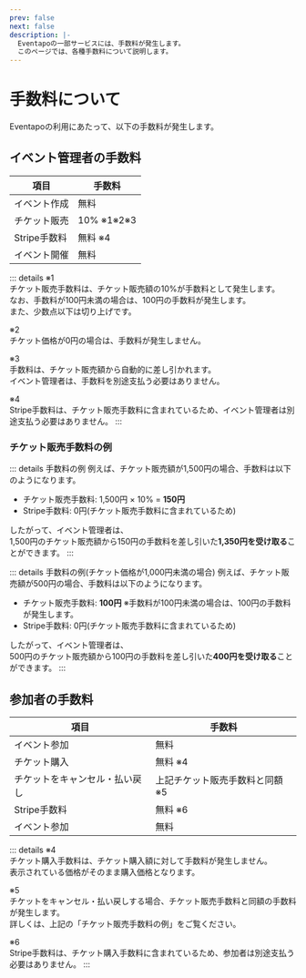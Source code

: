 ```yaml
---
prev: false
next: false
description: |-
  Eventapoの一部サービスには、手数料が発生します。
  このページでは、各種手数料について説明します。
---
```


# 手数料について

Eventapoの利用にあたって、以下の手数料が発生します。

## イベント管理者の手数料

| 項目 | 手数料 |
| --- | --- |
| イベント作成 | 無料 |
| チケット販売 | 10% ※1※2※3 |
| Stripe手数料 | 無料 ※4 |
| イベント開催 | 無料 |

::: details
※1  
チケット販売手数料は、チケット販売額の10%が手数料として発生します。  
なお、手数料が100円未満の場合は、100円の手数料が発生します。  
また、少数点以下は切り上げです。

※2  
チケット価格が0円の場合は、手数料が発生しません。

※3  
手数料は、チケット販売額から自動的に差し引かれます。  
イベント管理者は、手数料を別途支払う必要はありません。

※4  
Stripe手数料は、チケット販売手数料に含まれているため、イベント管理者は別途支払う必要はありません。
:::

### チケット販売手数料の例

<FeePreview />

::: details 手数料の例
例えば、チケット販売額が1,500円の場合、手数料は以下のようになります。

<FeeExample price="1500" />

- チケット販売手数料: 1,500円 × 10% = **150円**
- Stripe手数料: 0円(チケット販売手数料に含まれているため)

したがって、イベント管理者は、  
1,500円のチケット販売額から150円の手数料を差し引いた**1,350円を受け取る**ことができます。
:::

::: details 手数料の例(チケット価格が1,000円未満の場合)
例えば、チケット販売額が500円の場合、手数料は以下のようになります。

<FeeExample price="500" />

- チケット販売手数料: **100円** ※手数料が100円未満の場合は、100円の手数料が発生します。
- Stripe手数料: 0円(チケット販売手数料に含まれているため)

したがって、イベント管理者は、  
500円のチケット販売額から100円の手数料を差し引いた**400円を受け取る**ことができます。
:::

## 参加者の手数料

| 項目 | 手数料 |
| --- | --- |
| イベント参加 | 無料 |
| チケット購入 | 無料 ※4 |
| チケットをキャンセル・払い戻し | 上記チケット販売手数料と同額 ※5 |
| Stripe手数料 | 無料 ※6 |
| イベント参加 | 無料 |

::: details
※4  
チケット購入手数料は、チケット購入額に対して手数料が発生しません。  
表示されている価格がそのまま購入価格となります。

※5  
チケットをキャンセル・払い戻しする場合、チケット販売手数料と同額の手数料が発生します。  
詳しくは、上記の「チケット販売手数料の例」をご覧ください。

※6  
Stripe手数料は、チケット購入手数料に含まれているため、参加者は別途支払う必要はありません。
:::
